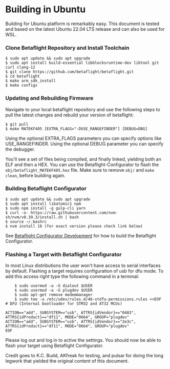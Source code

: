 # Building in Ubuntu

Building for Ubuntu platform is remarkably easy.
This document is tested and based on the latest Ubuntu 22.04 LTS release and can also be used for WSL.

### Clone Betaflight Repository and Install Toolchain

```
$ sudo apt update && sudo apt upgrade
$ sudo apt install build-essential libblocksruntime-dev libtool git curl clang-12
$ git clone https://github.com/betaflight/betaflight.git
$ cd betaflight
$ make arm_sdk_install
$ make configs
```

### Updating and Rebuilding Firmware

Navigate to your local betaflight repository and use the following steps to pull the latest changes and rebuild your version of betaflight:

```
$ git pull
$ make MATEKF405 [EXTRA_FLAGS="-DUSE_RANGEFINDER"] [DEBUG=DBG]
```

Using the optional EXTRA_FLAGS parameters you can specify options like USE_RANGEFINDER.
Using the optional DEBUG parameter you can specify the debugger.

You'll see a set of files being compiled, and finally linked, yielding both an ELF and then a HEX.
You can use the Betaflight-Configurator to flash the `obj/betaflight_MATEKF405.hex` file.
Make sure to remove `obj/` and `make clean`, before building again.

### Building Betaflight Configurator

```
$ sudo apt update && sudo apt upgrade
$ sudo apt install libatomic1 npm
$ sudo npm install -g gulp-cli yarn
$ curl -o- https://raw.githubusercontent.com/nvm-sh/nvm/v0.39.3/install.sh | bash
$ source ~/.bashrc
$ nvm install 16 (for exact version please check link below)
```

See [Betaflight Configurator Development](https://github.com/betaflight/betaflight-configurator#development) for how to build the Betaflight Configurator.

### Flashing a Target with Betaflight Configurator

In most Linux distributions the user won't have access to serial interfaces by default. Flashing a target requires configuration of usb for dfu mode. To add this access right type the following command in a terminal:

```
    $ sudo usermod -a -G dialout $USER
    $ sudo usermod -a -G plugdev $USER
    $ sudo apt-get remove modemmanager
    $ sudo tee -a /etc/udev/rules.d/46-stdfu-permissions.rules <<EOF
# DFU (Internal bootloader for STM32 and AT32 MCUs)

ACTION=="add", SUBSYSTEM=="usb", ATTRS{idVendor}=="0483", ATTRS{idProduct}=="df11", MODE="0664", GROUP="plugdev"
ACTION=="add", SUBSYSTEM=="usb", ATTRS{idVendor}=="2e3c", ATTRS{idProduct}=="df11", MODE="0664", GROUP="plugdev"
EOF
```

Please log out and log in to active the settings. You should now be able to flash your target using Betaflight Configurator.

Credit goes to K.C. Budd, AKfreak for testing, and pulsar for doing the long legwork that yielded the original content of this document.
